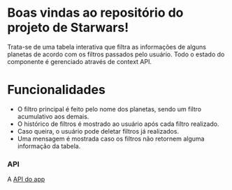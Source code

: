 # Boas vindas ao repositório do projeto de Starwars!
Trata-se de uma tabela interativa que filtra as informações de alguns planetas de acordo com os filtros passados pelo usuário. Todo o estado do componente é gerenciado através de context API.

# Funcionalidades
  - O filtro principal é feito pelo nome dos planetas, sendo um filtro acumulativo aos demais.
  - O histórico de filtros é mostrado ao usuário após cada filtro realizado.
  - Caso queira, o usuário pode deletar filtros já realizados.
  - Uma mensagem é mostrada caso os filtros não retornem alguma informação da tabela.
  
### API

A [API do app](https://swapi-trybe.herokuapp.com/api/planets/) 
